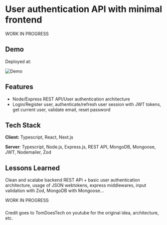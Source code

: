 # User authentication API with minimal frontend

WORK IN PROGRESS

## Demo

Deployed at:

![Demo]()

## Features

- Node/Express REST API/User authentication architecture
- Login/Register user, authenticate/refresh user session with JWT tokens, get current user, validate email, reset password

## Tech Stack

**Client:** Typescript, React, Next.js

**Server**: Typescript, Node.js, Express.js, REST API, MongoDB, Mongoose, JWT, Nodemailer, Zod

## Lessons Learned

Clean and scalabe backend REST API + basic user authentication architecture, usage of JSON webtokens, express middlewares, input validation with Zod, MongoDB with Mongoose...

WORK IN PROGRESS

###

Credit goes to TomDoesTech on youtube for the original idea, architecture, etc.
